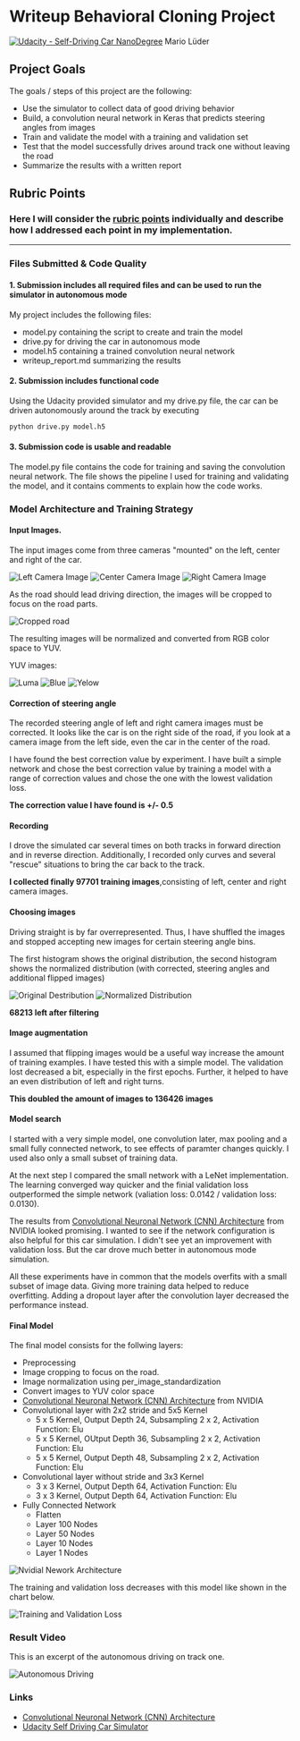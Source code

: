 # Writeup Behavioral Cloning Project
[![Udacity - Self-Driving Car NanoDegree](https://s3.amazonaws.com/udacity-sdc/github/shield-carnd.svg)](http://www.udacity.com/drive)
Mario Lüder

## Project Goals

The goals / steps of this project are the following:
* Use the simulator to collect data of good driving behavior
* Build, a convolution neural network in Keras that predicts steering angles from images
* Train and validate the model with a training and validation set
* Test that the model successfully drives around track one without leaving the road
* Summarize the results with a written report


[//]: # (Image References)

[image_nvidia_model]: ./doc/img/cnn-architecture-624x890.png "Model Visualization"
[image_left_camera]: ./doc/img/left_2018_07_19_22_52_45_926.jpg "Left Camera Image"
[image_center_camera]: ./doc/img/center_2018_07_19_22_52_45_988.jpg "Center Camera Image"
[image_right_camera]: ./doc/img/right_2018_07_19_22_52_45_926.jpg "Right Camera Image"
[image_cropped_road]: ./doc/img/center_2018_07_19_22_52_45_988_cropped.jpg "Cropped Raod"

[image_yuv_luma]: ./doc/img/center_2018_07_19_22_52_45_988-YCbCr_ITU_R709_luma.jpg "Luma Channel"
[image_yuv_blue]: ./doc/img/center_2018_07_19_22_52_45_988-YCbCr_ITU_R709_blueness.jpg "Blue Channel"
[image_yuv_yellow]: ./doc/img/center_2018_07_19_22_52_45_988-YCbCr_ITU_R709_yellowness.jpg "Blue Channel"

[image_original_dist]: ./doc/img/historgram_original_distribution.png "Original distribution"
[image_normalized_dist]: ./doc/img/historgram_normalized_distribution.png "Normalized distribution"

[image_final_loss]: ./doc/img/loss.png "Training and Validation Loss"

[video_autonomous_driving]: ./doc/img/video-to-gif.gif "Autonomous Driving"

## Rubric Points
### Here I will consider the [rubric points](https://review.udacity.com/#!/rubrics/432/view) individually and describe how I addressed each point in my implementation.

---
### Files Submitted & Code Quality

#### 1. Submission includes all required files and can be used to run the simulator in autonomous mode

My project includes the following files:
* model.py containing the script to create and train the model
* drive.py for driving the car in autonomous mode
* model.h5 containing a trained convolution neural network 
* writeup_report.md summarizing the results

#### 2. Submission includes functional code
Using the Udacity provided simulator and my drive.py file, the car can be driven autonomously around the track by executing 

```sh
python drive.py model.h5
```

#### 3. Submission code is usable and readable

The model.py file contains the code for training and saving the convolution neural network. The file shows the pipeline I used for training and validating the model, and it contains comments to explain how the code works.

### Model Architecture and Training Strategy

#### Input Images.

The input images come from three cameras "mounted" on the left, center and right of the car.

![Left Camera Image][image_left_camera] ![Center Camera Image][image_center_camera] ![Right Camera Image][image_right_camera]

As the road should lead driving direction, the images will be cropped to focus on the road parts.

![Cropped road][image_cropped_road]

The resulting images will be normalized and converted from RGB color space to YUV.

YUV images:

![Luma][image_yuv_luma] ![Blue][image_yuv_blue] ![Yelow][image_yuv_yellow]

#### Correction of steering angle

The recorded steering angle of left and right camera images must be corrected. It looks like the car is on the right side of the road, if you look at a camera image from the left side, even the car in the center of the road.

I have found the best correction value by experiment. I have built a simple network and chose the best correction value by training a model with a range of correction values and chose the one with the lowest validation loss.

**The correction value I have found is +/- 0.5**

#### Recording

I drove the simulated car several times on both tracks in forward direction and in reverse direction. Additionally, I recorded only curves and several "rescue" situations to bring the car back to the track.

**I collected finally 97701 training images**,consisting of left, center and right camera images.

#### Choosing images

Driving straight is by far overrepresented. Thus, I have shuffled the images and stopped accepting new images for certain steering angle bins.

The first histogram shows the original distribution, the second histogram shows the normalized distribution (with corrected, steering angles and additional flipped images)

![Original Destribution][image_original_dist] ![Normalized Distribution][image_normalized_dist]

**68213 left after filtering**

#### Image augmentation

I assumed that flipping images would be a useful way increase the amount of training examples. I have tested this with a simple model. The validation lost decreased a bit, especially in the first epochs. Further, it helped to have an even distribution of left and right turns.

**This doubled the amount of images to 136426 images**

#### Model search

I started with a very simple model, one convolution later, max pooling and a small fully connected network, to see effects of paramter changes quickly. I used also only a small subset of training data.

At the next step I compared the small network with a LeNet implementation. The learning converged way quicker and the finial validation loss outperformed the simple network (valiation loss: 0.0142 / validation loss: 0.0130).

The results from [Convolutional Neuronal Network (CNN) Architecture](https://devblogs.nvidia.com/deep-learning-self-driving-cars/) from NVIDIA looked promising. I wanted to see if the network configuration is also helpful for this car simulation. I didn't see yet an improvement with validation loss. But the car drove much better in autonomous mode simulation.

All these experiments have in common that the models overfits with a small subset of image data. Giving more training data helped to reduce overfitting. Adding a dropout layer after the convolution layer decreased the performance instead.

#### Final Model

The final model consists for the follwing layers:

* Preprocessing
 * Image cropping to focus on the road.
 * Image normalization using per_image_standardization
 * Convert images to YUV color space
* [Convolutional Neuronal Network (CNN) Architecture](https://devblogs.nvidia.com/deep-learning-self-driving-cars/) from NVIDIA
 * Convolutional layer with 2x2 stride and 5x5 Kernel
   * 5 x 5 Kernel, Output Depth 24, Subsampling 2 x 2, Activation Function: Elu
   * 5 x 5 Kernel, OUtput Depth 36, Subsampling 2 x 2, Activation Function: Elu
   * 5 x 5 Kernel, Output Depth 48, Subsampling 2 x 2, Activation Function: Elu
 * Convolutional layer without stride and 3x3 Kernel
   * 3 x 3 Kernel, Output Depth 64, Activation Function: Elu
   * 3 x 3 Kernel, Output Depth 64, Activation Function: Elu
 * Fully Connected Network
   * Flatten
   * Layer 100 Nodes
   * Layer 50 Nodes
   * Layer 10 Nodes
   * Layer 1 Nodes

![Nvidial Nework Architecture][image_nvidia_model]

The training and validation loss decreases with this model like shown in the chart below.

![Training and Validation Loss][image_final_loss]

### Result Video

This is an excerpt of the autonomous driving on track one.

![Autonomous Driving][video_autonomous_driving]

### Links
* [Convolutional Neuronal Network (CNN) Architecture](https://devblogs.nvidia.com/deep-learning-self-driving-cars/)
* [Udacity Self Driving Car Simulator](https://github.com/udacity/self-driving-car-sim)



